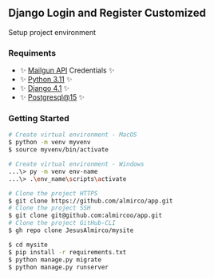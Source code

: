 ## Django Login and Register Customized

Setup project environment

### Requiments

- ✨ [Mailgun API](https://www.mailgun.com) Credentials ✨
- ✨ [Python 3.11](https://www.python.org) ✨
- ✨ [Django 4.1](https://docs.djangoproject.com/) ✨
- ✨ [Postgresql@15](https://www.postgresql.org) ✨

### Getting Started
```bash
# Create virtual environment - MacOS
$ python -m venv myvenv 
$ source myvenv/bin/activate
```
```bash
# Create virtual environment - Windows
...\> py -m venv env-name 
...\> .\env_name\scripts\activate
```
```bash
# Clone the project HTTPS
$ git clone https://github.com/almirco/app.git
# Clone the project SSH
$ git clone git@github.com:almircoo/app.git
# Clone the project GitHub-CLI
$ gh repo clone JesusAlmirco/mysite
```
```bash
$ cd mysite
$ pip install -r requirements.txt
$ python manage.py migrate
$ python manage.py runserver
```
